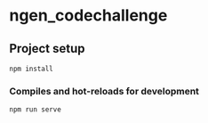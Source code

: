 # ngen_codechallenge

## Project setup
```
npm install
```

### Compiles and hot-reloads for development
```
npm run serve
```
